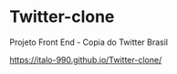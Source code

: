 # Twitter-clone
Projeto Front End - Copia do Twitter Brasil

https://italo-990.github.io/Twitter-clone/
